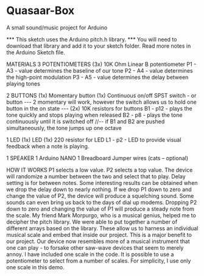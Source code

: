 # Quasaar-Box
A small sound/music project for Arduino

*** This sketch uses the Arduino pitch.h library. ***
You will need to download that library and add it to your sketch folder.
Read more notes in the Arduino Sketch file.

MATERIALS
3 POTENTIOMETERS
(3x) 10K Ohm Linear B potentiometer
P1 - A3 - value determines the baseline of our tone
P2 - A4 - value determines the high-point modulation
P3 - A5 - value determines the delay between playing tones

2 BUTTONS
(1x) Momentary button
(1x) Continuous on/off SPST switch - or button 
--- 2 momentary will work, however the switch allows us to hold one button in the on state ---
(2x) 10K resistors for buttons
B1 - p12 - plays the tone quickly and stops playing when released
B2 - p8 - plays the tone continuously until it is switched off
//-- if  B1 and B2 are pushed simultaneously, the tone jumps up one octave 

1 LED
(1x) LED
(1x) 220 resistor for LED
L1 - p2 - LED to provide visual feedback when a note is playing.

1 SPEAKER
1 Arduino NANO
1 Breadboard
Jumper wires
(cats – optional)

HOW IT WORKS
P1 selects a low value. P2 selects a top value. The device will randomize a number between the two and select that to play. Delay setting is for between notes.
Some interesting results can be obtained when we drop the delay down to nearly nothing. If we drop P1 down to zero and change the value of P2, the device will produce a squelching sound. Some sounds can even bring us back to the days of dial up modems. Dropping P2 down to zero and changing the value of P1 will produce a steady note from the scale. My friend Mark Morpurgo, who is a musical genius, helped me to decipher the pitch library. We were able to put together a number of different arrays based on the library. These allow us to harness an individual musical scale and embed that inside our project. This is a major benefit to our project. Our device now resembles more of a musical instrument that one can play - to forsake other saw-wave devices that seem to merely annoy. I have included one scale in the code. It is possible to use a potentiometer to select from a number of scales. For simplicity, I use only one scale in this demo.
